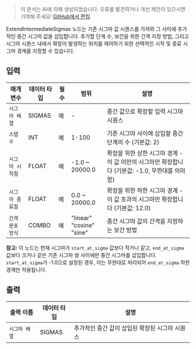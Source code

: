 > 이 문서는 AI에 의해 생성되었습니다. 오류를 발견하거나 개선 제안이 있으시면 기여해 주세요! [GitHub에서 편집](https://github.com/Comfy-Org/embedded-docs/blob/main/comfyui_embedded_docs/docs/ExtendIntermediateSigmas/ko.md)

ExtendIntermediateSigmas 노드는 기존 시그마 값 시퀀스를 가져와 그 사이에 추가적인 중간 시그마 값을 삽입합니다. 추가할 단계 수, 보간을 위한 간격 지정 방법, 그리고 시그마 시퀀스 내에서 확장이 발생하는 위치를 제어하기 위한 선택적인 시작 및 종료 시그마 경계를 지정할 수 있습니다.

## 입력

| 매개변수 | 데이터 타입 | 필수 | 범위 | 설명 |
|-----------|-----------|----------|-------|-------------|
| `시그마 배열` | SIGMAS | 예 | - | 중간 값으로 확장할 입력 시그마 시퀀스 |
| `스텝 수` | INT | 예 | 1-100 | 기존 시그마 사이에 삽입할 중간 단계의 수 (기본값: 2) |
| `시그마 시작점` | FLOAT | 예 | -1.0 ~ 20000.0 | 확장을 위한 상한 시그마 경계 - 이 값 미만의 시그마만 확장합니다 (기본값: -1.0, 무한대를 의미함) |
| `시그마 종료점` | FLOAT | 예 | 0.0 ~ 20000.0 | 확장을 위한 하한 시그마 경계 - 이 값 초과의 시그마만 확장합니다 (기본값: 12.0) |
| `간격 분포 방식` | COMBO | 예 | "linear"<br>"cosine"<br>"sine" | 중간 시그마 값의 간격을 지정하는 보간 방법 |

**참고:** 이 노드는 현재 시그마가 `start_at_sigma` 값보다 작거나 같고, `end_at_sigma` 값보다 크거나 같은 기존 시그마 쌍 사이에만 중간 시그마를 삽입합니다. `start_at_sigma`가 -1.0으로 설정된 경우, 이는 무한대로 처리되어 `end_at_sigma` 하한 경계만 적용됩니다.

## 출력

| 출력 이름 | 데이터 타입 | 설명 |
|-------------|-----------|-------------|
| `시그마 배열` | SIGMAS | 추가적인 중간 값이 삽입된 확장된 시그마 시퀀스 |
